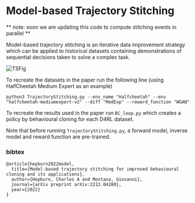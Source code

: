 # Model-based Trajectory Stitching
** note: soon we are updating this code to compute stitching events in parallel **

Model-based trajectory stitching is an iterative data improvement strategy which can be applied to historical datasets containing
demonstrations of sequential decisions taken to solve a complex task.

![TSFig](https://user-images.githubusercontent.com/72391441/220144478-f0a2750c-a69c-4b25-bea0-1e65a57590ac.png)


To recreate the datasets in the paper run the following line (using HalfCheetah Medium Expert as an example)
```
python3 TrajectoryStitching.py --env_name "Halfcheetah" --env "halfcheetah-mediumexpert-v2" --diff "MedExp" --reward_function "WGAN"
```
To recreate the results used in the paper run `BC_loop.py` which creates a policy by behavioural cloning for each D4RL dataset.

Note that before running `TrajectoryStitching.py`, a forward model, inverse model and reward function are pre-trained. 

### bibtex
```
@article{hepburn2022model,
  title={Model-based trajectory stitching for improved behavioural cloning and its applications},
  author={Hepburn, Charles A and Montana, Giovanni},
  journal={arXiv preprint arXiv:2212.04280},
  year={2022}
}
```
